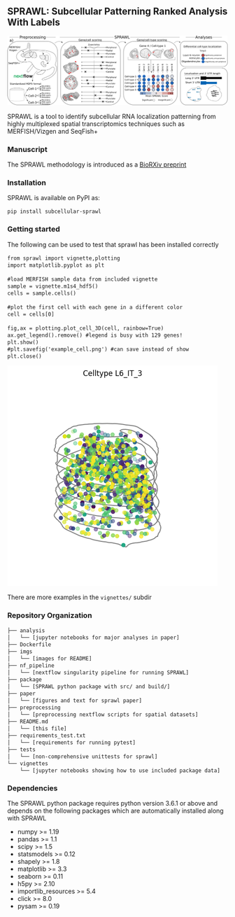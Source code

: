 <!-- [![codecov](https://codecov.io/gh/r-bierman/SRRS/branch/main/graph/badge.svg?token=MGBPS830R9)](https://codecov.io/gh/r-bierman/SRRS) -->

## SPRAWL: Subcellular Patterning Ranked Analysis With Labels

![image](imgs/sprawl_workflow.png)

SPRAWL is a tool to identify subcellular RNA localization patterning from highly multiplexed spatial transcriptomics techniques such as MERFISH/Vizgen and SeqFish+

### Manuscript
The SPRAWL methodology is introduced as a [BioRXiv preprint](https://www.biorxiv.org/content/10.1101/2022.10.26.513902v1) 

### Installation
SPRAWL is available on PyPI as:

```
pip install subcellular-sprawl
```

### Getting started
The following can be used to test that sprawl has been installed correctly
```
from sprawl import vignette,plotting
import matplotlib.pyplot as plt

#load MERFISH sample data from included vignette
sample = vignette.m1s4_hdf5()
cells = sample.cells()

#plot the first cell with each gene in a different color 
cell = cells[0]

fig,ax = plotting.plot_cell_3D(cell, rainbow=True)
ax.get_legend().remove() #legend is busy with 129 genes!
plt.show()
#plt.savefig('example_cell.png') #can save instead of show
plt.close()
```


![image](imgs/example_cell.png)

There are more examples in the `vignettes/` subdir

### Repository Organization
```
├── analysis
│   └── [jupyter notebooks for major analyses in paper]
├── Dockerfile
├── imgs
│   └── [images for README]
├── nf_pipeline
│   └── [nextflow singularity pipeline for running SPRAWL]
├── package
│   └── [SPRAWL python package with src/ and build/]
├── paper
│   └── [figures and text for sprawl paper]
├── preprocessing
│   └── [preprocessing nextflow scripts for spatial datasets]
├── README.md
│   └── [this file]
├── requirements_test.txt
│   └── [requirements for running pytest]
├── tests
│   └── [non-comprehensive unittests for sprawl]
└── vignettes
    └── [jupyter notebooks showing how to use included package data]
```

### Dependencies
The SPRAWL python package requires python version 3.6.1 or above and depends on the following packages which are automatically installed along with SPRAWL
*    numpy >= 1.19
*    pandas >= 1.1
*    scipy >= 1.5
*    statsmodels >= 0.12
*    shapely >= 1.8
*    matplotlib >= 3.3
*    seaborn >= 0.11
*    h5py >= 2.10
*    importlib_resources >= 5.4
*    click >= 8.0
*    pysam >= 0.19

